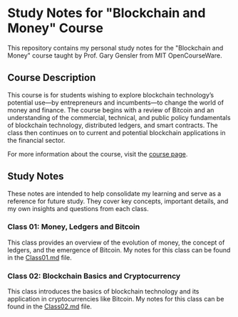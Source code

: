 # Study Notes for "Blockchain and Money" Course

This repository contains my personal study notes for the "Blockchain and Money" course taught by Prof. Gary Gensler from MIT OpenCourseWare.

## Course Description

This course is for students wishing to explore blockchain technology’s potential use—by entrepreneurs and incumbents—to change the world of money and finance. The course begins with a review of Bitcoin and an understanding of the commercial, technical, and public policy fundamentals of blockchain technology, distributed ledgers, and smart contracts. The class then continues on to current and potential blockchain applications in the financial sector.

For more information about the course, visit the [course page](https://ocw.mit.edu/courses/15-s12-blockchain-and-money-fall-2018/).

## Study Notes

These notes are intended to help consolidate my learning and serve as a reference for future study. They cover key concepts, important details, and my own insights and questions from each class.

### Class 01: Money, Ledgers and Bitcoin

This class provides an overview of the evolution of money, the concept of ledgers, and the emergence of Bitcoin. My notes for this class can be found in the [Class01.md](./Class01.md) file.

### Class 02: Blockchain Basics and Cryptocurrency

This class introduces the basics of blockchain technology and its application in cryptocurrencies like Bitcoin. My notes for this class can be found in the [Class02.md](./Class02.md) file.